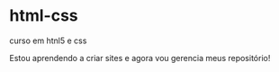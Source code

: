 # html-css
 curso em htnl5 e css

 Estou aprendendo a criar sites e agora vou gerencia meus repositório!

